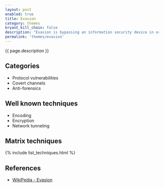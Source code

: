 ```yaml
---
layout: post
enabled: true
title: Evasion
category: themes
bryant_kill_chain: false
description: "Evasion is bypassing an information security device in order to deliver an exploit, attack, or other forms of malware to a target network or system, without detection. Evasions are typically used to counter network-based intrusion detection and prevention systems (IPS, IDS) but can also be used to bypass firewalls and defeat malware analysis. A further target of evasions can be to crash a network security device, rendering it in-effective to subsequent targeted attacks."
permalink: 'themes/evasion'
---
```

{{ page.description }}

## Categories

* Protocol vulnerabilities
* Covert channels
* Anti-forensics

## Well known techniques

* Encoding
* Encryption
* Network tunneling

## Matrix techniques
{% include list_techniques.html %}

## References

* [WikiPedia - Evasion](https://en.wikipedia.org/wiki/Evasion_(network_security))